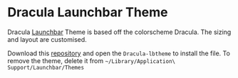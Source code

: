 # Dracula Launchbar Theme

Dracula [Launchbar](https://www.obdev.at/products/launchbar/index.html) Theme is based off the colorscheme Dracula. The sizing and layout are customised.

Download this [repository](https://github.com/joelbrewster/Dracula-Launchbar-Theme/archive/master.zip) and open the `Dracula-lbtheme` to install the file.
To remove the theme, delete it from `~/Library/Application\ Support/Launchbar/Themes`
